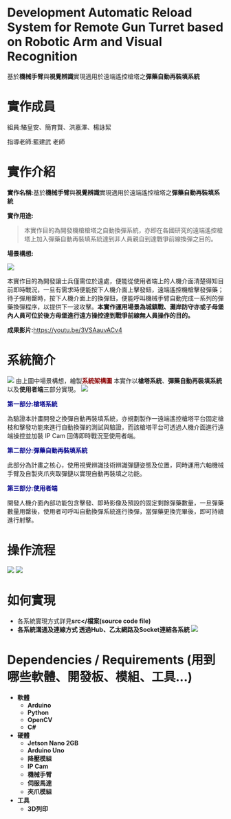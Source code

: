 # Development Automatic Reload System for Remote Gun Turret based on Robotic Arm and Visual Recognition
基於<b>機械手臂</b>與<b>視覺辨識</b>實現適用於遠端遙控槍塔之<b>彈藥自動再裝填系統</b>

# 實作成員
組員:駱皇安、簡育賢、洪嘉澤、楊詠絜

指導老師:藍建武 老師

# 實作介紹
<b>實作名稱:</b>基於<b>機械手臂</b>與<b>視覺辨識</b>實現適用於遠端遙控槍塔之<b>彈藥自動再裝填系統</b>

<b>實作用途:</b>
> 本實作目的為開發機槍槍塔之自動換彈系統，亦即在各國研究的遠端遙控槍塔上加入彈藥自動再裝填系統達到非人員親自到達戰爭前線換彈之目的。

<b>場景構想:</b>

![](https://i.imgur.com/IH2Gg2J.png)

本實作目的為開發讓士兵僅需位於遠處，便能從使用者端上的人機介面清楚得知目前即時戰況，一旦有需求時便能按下人機介面上擊發鈕，遠端遙控機槍擊發彈藥；待子彈用罄時，按下人機介面上的換彈鈕，便能呼叫機械手臂自動完成一系列的彈藥換彈程序，以提供下一波攻擊。<b>本實作運用場景為城鎮戰、灘岸防守亦或子母堡內人員可位於後方母堡進行遠方操控達到戰爭前線無人員操作的目的。</b>

<b>成果影片:</b>https://youtu.be/3VSAauvACv4

# 系統簡介

![](https://i.imgur.com/PVHdgyw.png)
由上圖中場景構想，繪製<b style="color:darkred">系統架構圖</b>
本實作以<b>槍塔系統</b>、<b>彈藥自動再裝填系統</b>以及<b>使用者端</b>三部分實現。
![](https://i.imgur.com/RTtbpdD.png)

<b style="color:darkblue">第一部分:槍塔系統</b>

為驗證本計畫開發之換彈自動再裝填系統，亦規劃製作一遠端遙控槍塔平台固定槍枝和擊發功能來進行自動換彈的測試與驗證，而該槍塔平台可透過人機介面進行遠端操控並加裝 IP Cam 回傳即時戰況至使用者端。

<b style="color:darkblue">第二部分:彈藥自動再裝填系統</b>

此部分為計畫之核心，使用視覺辨識技術辨識彈鏈姿態及位置，同時運用六軸機械手臂及自製夾爪夾取彈鏈以實現自動再裝填之功能。

<b style="color:darkblue">第三部分:使用者端</b>

開發人機介面內部功能包含擊發、即時影像及預設的固定剩餘彈藥數量，一旦彈藥數量用罄後，使用者可呼叫自動換彈系統進行換彈，當彈藥更換完畢後，即可持續進行射擊。

# 操作流程
![](https://i.imgur.com/wMEDGIx.png)
![](https://i.imgur.com/QfvRiB3.png)

# 如何實現
* 各系統實現方式詳見<b>src</檔案(source code file)
* 各系統溝通及連線方式
透過<b>Hub</b>、<b>乙太網路</b>及<b>Socket</b>連結各系統
![](https://i.imgur.com/VuIV4BR.jpg)

# Dependencies / Requirements (用到哪些軟體、開發板、模組、工具...)
* 軟體
  * Arduino
  * Python
  * OpenCV
  * C#
* 硬體
  * Jetson Nano 2GB
  * Arduino Uno
  * 降壓模組
  * IP Cam
  * 機械手臂
  * 伺服馬達
  * 夾爪模組
* 工具
  * 3D列印
